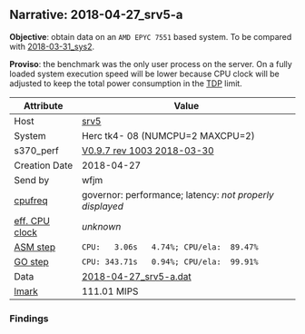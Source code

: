 ## Narrative: 2018-04-27_srv5-a

**Objective**: obtain data on an `AMD EPYC 7551` based system.
To be compared with [2018-03-31_sys2](2018-03-31_sys2.md).

**Proviso**: the benchmark was the only user process on the server. On a fully
loaded system execution speed will be lower because CPU clock will be adjusted
to keep the total power consumption in the
[TDP](https://en.wikipedia.org/wiki/Thermal_design_power) limit.

| Attribute | Value |
| --------- | ----- |
| Host   | [srv5](hostinfo_srv5.md) |
| System | Herc tk4- 08 (NUMCPU=2 MAXCPU=2) |
| s370_perf | [V0.9.7  rev  1003  2018-03-30](https://github.com/wfjm/s370-perf/blob/2685ff0/codes/s370_perf.asm) |
| Creation Date | 2018-04-27 |
| Send by | wfjm |
| [cpufreq](README_narr.md#user-content-cpufreq) | governor: performance; latency: _not properly displayed_ |
| [eff. CPU clock](README_narr.md#user-content-effclk) | _unknown_ |
| [ASM step](README_narr.md#user-content-asm) | `CPU:   3.06s   4.74%; CPU/ela:  89.47%` |
| [GO step](README_narr.md#user-content-go)   | `CPU: 343.71s   0.94%; CPU/ela:  99.91%` |
| Data | [2018-04-27_srv5-a.dat](../data/2018-04-27_srv5-a.dat) |
| [lmark](README_narr.md#user-content-lmark) | 111.01 MIPS |

### Findings <a name="find"></a>
